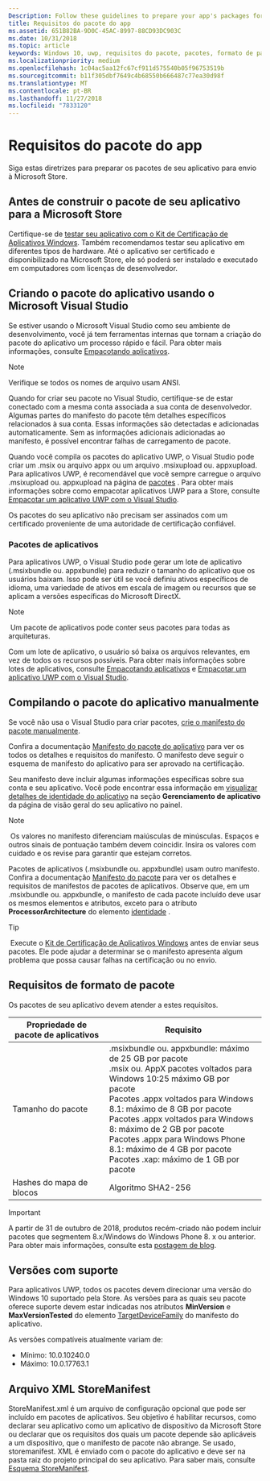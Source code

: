 ```yaml
---
Description: Follow these guidelines to prepare your app's packages for submission to the Microsoft Store.
title: Requisitos do pacote do app
ms.assetid: 651B82BA-9D0C-45AC-8997-88CD93DC903C
ms.date: 10/31/2018
ms.topic: article
keywords: Windows 10, uwp, requisitos do pacote, pacotes, formato de pacote, versão com suporte, enviar
ms.localizationpriority: medium
ms.openlocfilehash: 1c04ac5aa12fc67cf911d575540b05f96753519b
ms.sourcegitcommit: b11f305dbf7649c4b68550b666487c77ea30d98f
ms.translationtype: MT
ms.contentlocale: pt-BR
ms.lasthandoff: 11/27/2018
ms.locfileid: "7833120"
---
```

# <a name="app-package-requirements"></a>Requisitos do pacote do app

Siga estas diretrizes para preparar os pacotes de seu aplicativo para envio à Microsoft Store.

## <a name="before-you-build-your-apps-package-for-the-microsoft-store"></a>Antes de construir o pacote de seu aplicativo para a Microsoft Store

Certifique-se de [testar seu aplicativo com o Kit de Certificação de Aplicativos Windows](../debug-test-perf/windows-app-certification-kit.md). Também recomendamos testar seu aplicativo em diferentes tipos de hardware. Até o aplicativo ser certificado e disponibilizado na Microsoft Store, ele só poderá ser instalado e executado em computadores com licenças de desenvolvedor.

## <a name="building-the-app-package-using-microsoft-visual-studio"></a>Criando o pacote do aplicativo usando o Microsoft Visual Studio

Se estiver usando o Microsoft Visual Studio como seu ambiente de desenvolvimento, você já tem ferramentas internas que tornam a criação do pacote do aplicativo um processo rápido e fácil. Para obter mais informações, consulte [Empacotando aplicativos](../packaging/index.md).

> [!NOTE]
> Verifique se todos os nomes de arquivo usam ANSI. 

Quando for criar seu pacote no Visual Studio, certifique-se de estar conectado com a mesma conta associada a sua conta de desenvolvedor. Algumas partes do manifesto do pacote têm detalhes específicos relacionados à sua conta. Essas informações são detectadas e adicionadas automaticamente. Sem as informações adicionais adicionadas ao manifesto, é possível encontrar falhas de carregamento de pacote. 

Quando você compila os pacotes do aplicativo UWP, o Visual Studio pode criar um .msix ou arquivo appx ou um arquivo .msixupload ou. appxupload. Para aplicativos UWP, é recomendável que você sempre carregue o arquivo .msixupload ou. appxupload na página de [pacotes](upload-app-packages.md) . Para obter mais informações sobre como empacotar aplicativos UWP para a Store, consulte [Empacotar um aplicativo UWP com o Visual Studio](../packaging/packaging-uwp-apps.md).

Os pacotes do seu aplicativo não precisam ser assinados com um certificado proveniente de uma autoridade de certificação confiável.


### <a name="app-bundles"></a>Pacotes de aplicativos

Para aplicativos UWP, o Visual Studio pode gerar um lote de aplicativo (.msixbundle ou. appxbundle) para reduzir o tamanho do aplicativo que os usuários baixam. Isso pode ser útil se você definiu ativos específicos de idioma, uma variedade de ativos em escala de imagem ou recursos que se aplicam a versões específicas do Microsoft DirectX.

> [!NOTE]
> Um pacote de aplicativos pode conter seus pacotes para todas as arquiteturas.

Com um lote de aplicativo, o usuário só baixa os arquivos relevantes, em vez de todos os recursos possíveis. Para obter mais informações sobre lotes de aplicativos, consulte [Empacotando aplicativos](../packaging/index.md) e [Empacotar um aplicativo UWP com o Visual Studio](../packaging/packaging-uwp-apps.md).


## <a name="building-the-app-package-manually"></a>Compilando o pacote do aplicativo manualmente

Se você não usa o Visual Studio para criar pacotes, [crie o manifesto do pacote manualmente](https://docs.microsoft.com/uwp/schemas/appxpackage/how-to-create-a-package-manifest-manually).

Confira a documentação [Manifesto do pacote do aplicativo](https://docs.microsoft.com/uwp/schemas/appxpackage/appx-package-manifest) para ver os todos os detalhes e requisitos do manifesto. O manifesto deve seguir o esquema de manifesto do aplicativo para ser aprovado na certificação.

Seu manifesto deve incluir algumas informações específicas sobre sua conta e seu aplicativo. Você pode encontrar essa informação em [visualizar detalhes de identidade do aplicativo](view-app-identity-details.md) na seção **Gerenciamento de aplicativo** da página de visão geral do seu aplicativo no painel.

> [!NOTE]
> Os valores no manifesto diferenciam maiúsculas de minúsculas. Espaços e outros sinais de pontuação também devem coincidir. Insira os valores com cuidado e os revise para garantir que estejam corretos.


Pacotes de aplicativos (.msixbundle ou. appxbundle) usam outro manifesto. Confira a documentação [Manifesto do pacote](https://docs.microsoft.com/uwp/schemas/bundlemanifestschema/bundle-manifest) para ver os detalhes e requisitos de manifestos de pacotes de aplicativos. Observe que, em um .msixbundle ou. appxbundle, o manifesto de cada pacote incluído deve usar os mesmos elementos e atributos, exceto para o atributo **ProcessorArchitecture** do elemento [identidade](https://docs.microsoft.com/uwp/schemas/appxpackage/uapmanifestschema/element-identity) .

> [!TIP]
> Execute o [Kit de Certificação de Aplicativos Windows](../debug-test-perf/windows-app-certification-kit.md) antes de enviar seus pacotes. Ele pode ajudar a determinar se o manifesto apresenta algum problema que possa causar falhas na certificação ou no envio.


## <a name="package-format-requirements"></a>Requisitos de formato de pacote

Os pacotes de seu aplicativo devem atender a estes requisitos.

| Propriedade de pacote de aplicativos | Requisito                                                          |
|----------------------|----------------------------------------------------------------------|
| Tamanho do pacote         | .msixbundle ou. appxbundle: máximo de 25 GB por pacote <br>.msix ou. AppX pacotes voltados para Windows 10:25 máximo GB por pacote<br>Pacotes .appx voltados para Windows 8.1: máximo de 8 GB por pacote <br> Pacotes .appx voltados para Windows 8: máximo de 2 GB por pacote <br> Pacotes .appx para Windows Phone 8.1: máximo de 4 GB por pacote <br> Pacotes .xap: máximo de 1 GB por pacote                                                                           |
| Hashes do mapa de blocos     | Algoritmo SHA2-256                                                   |

> [!IMPORTANT]
> A partir de 31 de outubro de 2018, produtos recém-criado não podem incluir pacotes que segmentem 8.x/Windows do Windows Phone 8. x ou anterior. Para obter mais informações, consulte esta [postagem de blog](https://blogs.windows.com/buildingapps/2018/08/20/important-dates-regarding-apps-with-windows-phone-8-x-and-earlier-and-windows-8-8-1-packages-submitted-to-microsoft-store/#SzKghBbqDMlmAO4c.97).

## <a name="supported-versions"></a>Versões com suporte

Para aplicativos UWP, todos os pacotes devem direcionar uma versão do Windows 10 suportado pela Store. As versões para as quais seu pacote oferece suporte devem estar indicadas nos atributos **MinVersion** e **MaxVersionTested** do elemento [TargetDeviceFamily](https://docs.microsoft.com/uwp/schemas/appxpackage/uapmanifestschema/element-targetdevicefamily) do manifesto do aplicativo.

As versões compatíveis atualmente variam de: 
- Mínimo: 10.0.10240.0
- Máximo: 10.0.17763.1


## <a name="storemanifest-xml-file"></a>Arquivo XML StoreManifest

StoreManifest.xml é um arquivo de configuração opcional que pode ser incluído em pacotes de aplicativos. Seu objetivo é habilitar recursos, como declarar seu aplicativo como um aplicativo de dispositivo da Microsoft Store ou declarar que os requisitos dos quais um pacote depende são aplicáveis a um dispositivo, que o manifesto de pacote não abrange. Se usado, storemanifest. XML é enviado com o pacote do aplicativo e deve ser na pasta raiz do projeto principal do seu aplicativo. Para saber mais, consulte [Esquema StoreManifest](https://docs.microsoft.com/uwp/schemas/storemanifest/store-manifest-schema-portal).

 

 




